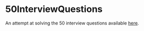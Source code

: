 # 50InterviewQuestions

An attempt at solving the 50 interview questions available [here](https://www.byte-by-byte.com/coding-interview-questions/).
